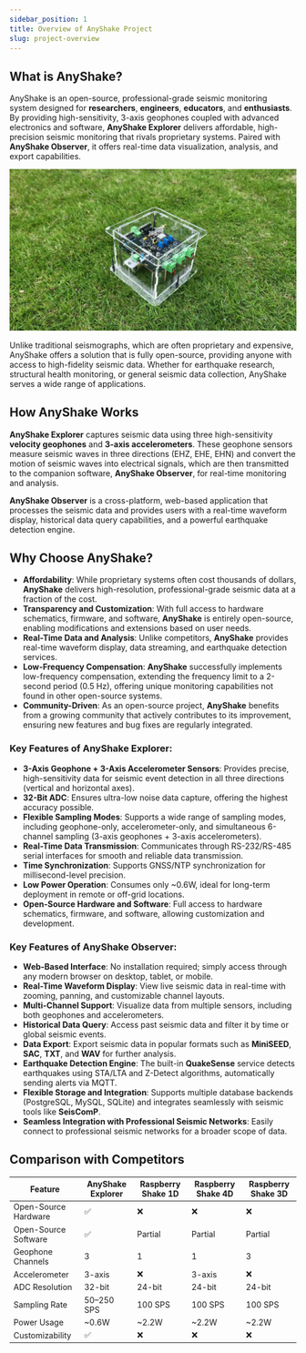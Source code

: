 ```yaml
---
sidebar_position: 1
title: Overview of AnyShake Project
slug: project-overview
---
```


## What is AnyShake?

AnyShake is an open-source, professional-grade seismic monitoring system designed for **researchers**, **engineers**, **educators**, and **enthusiasts**. By providing high-sensitivity, 3-axis geophones coupled with advanced electronics and software, **AnyShake Explorer** delivers affordable, high-precision seismic monitoring that rivals proprietary systems. Paired with **AnyShake Observer**, it offers real-time data visualization, analysis, and export capabilities.

![Explorer in reality](img/project-overview/explorer-in-reality.webp)

Unlike traditional seismographs, which are often proprietary and expensive, AnyShake offers a solution that is fully open-source, providing anyone with access to high-fidelity seismic data. Whether for earthquake research, structural health monitoring, or general seismic data collection, AnyShake serves a wide range of applications.

## How AnyShake Works

**AnyShake Explorer** captures seismic data using three high-sensitivity **velocity geophones** and **3-axis accelerometers**. These geophone sensors measure seismic waves in three directions (EHZ, EHE, EHN) and convert the motion of seismic waves into electrical signals, which are then transmitted to the companion software, **AnyShake Observer**, for real-time monitoring and analysis.

**AnyShake Observer** is a cross-platform, web-based application that processes the seismic data and provides users with a real-time waveform display, historical data query capabilities, and a powerful earthquake detection engine.

## Why Choose AnyShake?

- **Affordability**: While proprietary systems often cost thousands of dollars, **AnyShake** delivers high-resolution, professional-grade seismic data at a fraction of the cost.
- **Transparency and Customization**: With full access to hardware schematics, firmware, and software, **AnyShake** is entirely open-source, enabling modifications and extensions based on user needs.
- **Real-Time Data and Analysis**: Unlike competitors, **AnyShake** provides real-time waveform display, data streaming, and earthquake detection services.
- **Low-Frequency Compensation**: **AnyShake** successfully implements low-frequency compensation, extending the frequency limit to a 2-second period (0.5 Hz), offering unique monitoring capabilities not found in other open-source systems.
- **Community-Driven**: As an open-source project, **AnyShake** benefits from a growing community that actively contributes to its improvement, ensuring new features and bug fixes are regularly integrated.

### Key Features of AnyShake Explorer:

- **3-Axis Geophone + 3-Axis Accelerometer Sensors**: Provides precise, high-sensitivity data for seismic event detection in all three directions (vertical and horizontal axes).
- **32-Bit ADC**: Ensures ultra-low noise data capture, offering the highest accuracy possible.
- **Flexible Sampling Modes**: Supports a wide range of sampling modes, including geophone-only, accelerometer-only, and simultaneous 6-channel sampling (3-axis geophones + 3-axis accelerometers).
- **Real-Time Data Transmission**: Communicates through RS-232/RS-485 serial interfaces for smooth and reliable data transmission.
- **Time Synchronization**: Supports GNSS/NTP synchronization for millisecond-level precision.
- **Low Power Operation**: Consumes only \~0.6W, ideal for long-term deployment in remote or off-grid locations.
- **Open-Source Hardware and Software**: Full access to hardware schematics, firmware, and software, allowing customization and development.

### Key Features of AnyShake Observer:

- **Web-Based Interface**: No installation required; simply access through any modern browser on desktop, tablet, or mobile.
- **Real-Time Waveform Display**: View live seismic data in real-time with zooming, panning, and customizable channel layouts.
- **Multi-Channel Support**: Visualize data from multiple sensors, including both geophones and accelerometers.
- **Historical Data Query**: Access past seismic data and filter it by time or global seismic events.
- **Data Export**: Export seismic data in popular formats such as **MiniSEED**, **SAC**, **TXT**, and **WAV** for further analysis.
- **Earthquake Detection Engine**: The built-in **QuakeSense** service detects earthquakes using STA/LTA and Z-Detect algorithms, automatically sending alerts via MQTT.
- **Flexible Storage and Integration**: Supports multiple database backends (PostgreSQL, MySQL, SQLite) and integrates seamlessly with seismic tools like **SeisComP**.
- **Seamless Integration with Professional Seismic Networks**: Easily connect to professional seismic networks for a broader scope of data.

## Comparison with Competitors

| Feature              | **AnyShake Explorer** | Raspberry Shake 1D | Raspberry Shake 4D | Raspberry Shake 3D |
| -------------------- | --------------------- | ------------------ | ------------------ | ------------------ |
| Open-Source Hardware | ✅                    | ❌                 | ❌                 | ❌                 |
| Open-Source Software | ✅                    | Partial            | Partial            | Partial            |
| Geophone Channels    | 3                     | 1                  | 1                  | 3                  |
| Accelerometer        | 3-axis                | ❌                 | 3-axis             | ❌                 |
| ADC Resolution       | 32-bit                | 24-bit             | 24-bit             | 24-bit             |
| Sampling Rate        | 50–250 SPS            | 100 SPS            | 100 SPS            | 100 SPS            |
| Power Usage          | ~0.6W                 | ~2.2W              | ~2.2W              | ~2.2W              |
| Customizability      | ✅                    | ❌                 | ❌                 | ❌                 |
